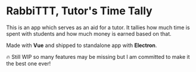 # RabbiTTT, Tutor's Time Tally

This is an app which serves as an aid for a tutor. It tallies how much time is spent with students and how much money is earned based on that.

Made with __Vue__ and shipped to standalone app with __Electron__.

🔥 Still WIP so many features may be missing but I am committed to make it the best one ever!
